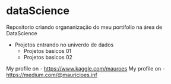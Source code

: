 # dataScience
Repositorio criando organanização do meu portifolio na área de DataScience

- Projetos entrando no univerdo de dados
  - Projetos basicos 01
  - Projetos basicos 02































My profile on - https://www.kaggle.com/mauroes
My profile on - https://medium.com/@mauricioes.inf
